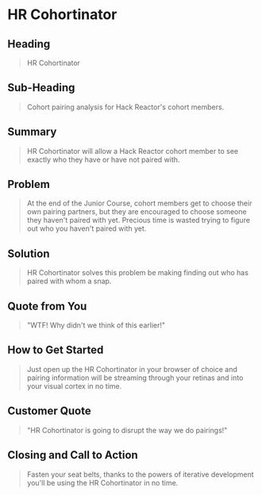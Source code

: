 # HR Cohortinator #

<!--
> This material was originally posted [here](http://www.quora.com/What-is-Amazons-approach-to-product-development-and-product-management). It is reproduced here for posterities sake.

There is an approach called "working backwards" that is widely used at Amazon. They work backwards from the customer, rather than starting with an idea for a product and trying to bolt customers onto it. While working backwards can be applied to any specific product decision, using this approach is especially important when developing new products or features.

For new initiatives a product manager typically starts by writing an internal press release announcing the finished product. The target audience for the press release is the new/updated product's customers, which can be retail customers or internal users of a tool or technology. Internal press releases are centered around the customer problem, how current solutions (internal or external) fail, and how the new product will blow away existing solutions.

If the benefits listed don't sound very interesting or exciting to customers, then perhaps they're not (and shouldn't be built). Instead, the product manager should keep iterating on the press release until they've come up with benefits that actually sound like benefits. Iterating on a press release is a lot less expensive than iterating on the product itself (and quicker!).

If the press release is more than a page and a half, it is probably too long. Keep it simple. 3-4 sentences for most paragraphs. Cut out the fat. Don't make it into a spec. You can accompany the press release with a FAQ that answers all of the other business or execution questions so the press release can stay focused on what the customer gets. My rule of thumb is that if the press release is hard to write, then the product is probably going to suck. Keep working at it until the outline for each paragraph flows.

Oh, and I also like to write press-releases in what I call "Oprah-speak" for mainstream consumer products. Imagine you're sitting on Oprah's couch and have just explained the product to her, and then you listen as she explains it to her audience. That's "Oprah-speak", not "Geek-speak".

Once the project moves into development, the press release can be used as a touchstone; a guiding light. The product team can ask themselves, "Are we building what is in the press release?" If they find they're spending time building things that aren't in the press release (overbuilding), they need to ask themselves why. This keeps product development focused on achieving the customer benefits and not building extraneous stuff that takes longer to build, takes resources to maintain, and doesn't provide real customer benefit (at least not enough to warrant inclusion in the press release).
 -->

## Heading ##
  > HR Cohortinator

## Sub-Heading ##
  > Cohort pairing analysis for Hack Reactor's cohort members.

## Summary ##
  > HR Cohortinator will allow a Hack Reactor cohort member to see exactly who they
  have or have not paired with.

## Problem ##
  > At the end of the Junior Course, cohort members get to choose their own pairing
  partners, but they are encouraged to choose someone they haven't paired with yet.
  Precious time is wasted trying to figure out who you haven't paired with yet.

## Solution ##
  > HR Cohortinator solves this problem be making finding out who has paired with
  whom a snap.

## Quote from You ##
  > "WTF! Why didn't we think of this earlier!"

## How to Get Started ##
  > Just open up the HR Cohortinator in your browser of choice and pairing information
  will be streaming through your retinas and into your visual cortex in no time.

## Customer Quote ##
  > "HR Cohortinator is going to disrupt the way we do pairings!"

## Closing and Call to Action ##
  > Fasten your seat belts, thanks to the powers of iterative development you'll be
  using the HR Cohortinator in no time.
